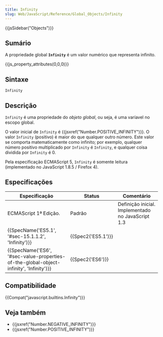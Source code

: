 ```yaml
---
title: Infinity
slug: Web/JavaScript/Reference/Global_Objects/Infinity
---
```

{{jsSidebar("Objects")}}

## Sumário

A propriedade global **`Infinity`** é um valor numérico que representa infinito.

{{js_property_attributes(0,0,0)}}

## Sintaxe

```
Infinity
```

## Descrição

`Infinity` é uma propriedade do _objeto global_, ou seja, é uma varíavel no escopo global.

O valor inicial de `Infinity` é {{jsxref("Number.POSITIVE_INFINITY")}}. O valor `Infinity` (positivo) é maior do que qualquer outro número. Este valor se comporta matematicamente como infinito; por exemplo, qualquer número positivo multiplicado por `Infinity` é `Infinity`, e qualquer coisa dividida por `Infinity` é 0.

Pela especificação ECMAScript 5, `Infinity` é somente leitura (implementado no JavaScript 1.8.5 / Firefox 4).

## Especificações

| Especificação                                                                                                        | Status                   | Comentário                                        |
| -------------------------------------------------------------------------------------------------------------------- | ------------------------ | ------------------------------------------------- |
| ECMAScript 1ª Edição.                                                                                                | Padrão                   | Definição inicial. Implementado no JavaScript 1.3 |
| {{SpecName('ES5.1', '#sec-15.1.1.2', 'Infinity')}}                                                 | {{Spec2('ES5.1')}} |                                                   |
| {{SpecName('ES6', '#sec-value-properties-of-the-global-object-infinity', 'Infinity')}} | {{Spec2('ES6')}}     |                                                   |

## Compatibilidade

{{Compat("javascript.builtins.Infinity")}}

## Veja também

- {{jsxref("Number.NEGATIVE_INFINITY")}}
- {{jsxref("Number.POSITIVE_INFINITY")}}
